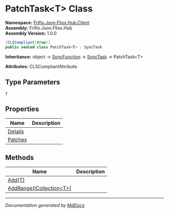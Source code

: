 ﻿<!--  
  <auto-generated>   
    The contents of this file were generated by a tool.  
    Changes to this file may be list if the file is regenerated  
  </auto-generated>   
-->

# PatchTask\<T\> Class

**Namespace:** [Friflo.Json.Fliox.Hub.Client](../index.md)  
**Assembly:** Friflo.Json.Fliox.Hub  
**Assembly Version:** 1.0.0

```csharp
[CLSCompliant(true)]
public sealed class PatchTask<T> : SyncTask
```

**Inheritance:** object → [SyncFunction](../SyncFunction/index.md) → [SyncTask](../SyncTask/index.md) → PatchTask\<T\>

**Attributes:** CLSCompliantAttribute

## Type Parameters

`T`

## Properties

| Name                             | Description |
| -------------------------------- | ----------- |
| [Details](properties/Details.md) |             |
| [Patches](properties/Patches.md) |             |

## Methods

| Name                                              | Description |
| ------------------------------------------------- | ----------- |
| [Add(T)](methods/Add.md)                          |             |
| [AddRange(ICollection\<T\>)](methods/AddRange.md) |             |

___

*Documentation generated by [MdDocs](https://github.com/ap0llo/mddocs)*
